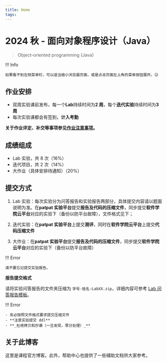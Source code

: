 ```yaml
---
title: Home
tags:
---
```


# 2024 秋 - 面向对象程序设计（Java）

> Object-oriented programming (Java)

!!! Info

    如果看不到左侧菜单栏，可以适当缩小浏览器页面，或是点击页面左上角的菜单按钮展开。😉

## 作业安排

- 双周实验课前发布，每一个**Lab**持续时间为**2 周**，每个**迭代实验**持续时间为**3 周**
- 每次实验课都会有签到，**计入考勤**

**关于作业评定、补交等事项参见[作业注意事项](/tutorial/Homework-Notice/)。**

## 成绩组成

- Lab 实验，共 8 次（16%）
- 迭代项目，共 2 次（14%）
- 大作业（具体安排待通知）（20%）

## 提交方式

1. Lab 实验：每次实验分为问答报告和实验报告两部分，具体提交内容请以题面说明为准。在**patpat 实验平台**提交**报告及代码的压缩文件**，同步提交**软件学院云平台**对应的实验下（备份以防平台故障），文件格式见下；

2. 迭代实验：在**patpat 实验平台**上提交**测评**，同时在**软件学院云平台**上提交**代码压缩文件**

3. 大作业：在**patpat 实验平台**提交**报告及代码的压缩文件**，同步提交**软件学院云平台**对应的实验下（备份以防平台故障）

!!! Error

    请不要忘记提交实验报告。

**报告提交格式**

请将实验问答报告的文件夹压缩为 `学号-姓名-LabXX.zip`，详细内容可参考 [Lab 问答报告模板](/tutorial/Lab-Template)。

!!! Error

    - 务必按照文件格式要求提交压缩文件
    - **注意实验提交 ddl**
    - **_杜绝拷贝和抄袭（一旦发现，零分处理）_**

## 关于此博客

这里是课程官方博客。此外，帮助中心也提供了一些辅助文档供大家参考。
